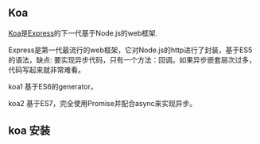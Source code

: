 ## Koa

[Koa](https://github.com/koajs/koa)是[Express](https://github.com/expressjs/express)的下一代基于Node.js的web框架.

Express是第一代最流行的web框架，它对Node.js的http进行了封装，基于ES5的语法，缺点: 要实现异步代码，只有一个方法：回调。如果异步嵌套层次过多，代码写起来就非常难看。

koa1 基于ES6的generator。

koa2 基于ES7，完全使用Promise并配合async来实现异步。

## koa 安装
